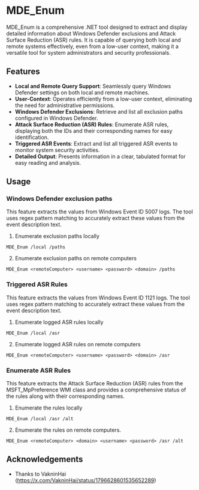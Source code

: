 # MDE_Enum

MDE_Enum is a comprehensive .NET tool designed to extract and display detailed information about Windows Defender exclusions and Attack Surface Reduction (ASR) rules. It is capable of querying both local and remote systems effectively, even from a low-user context, making it a versatile tool for system administrators and security professionals.

## Features
* **Local and Remote Query Support**: Seamlessly query Windows Defender settings on both local and remote machines.
* **User-Context**: Operates efficiently from a low-user context, eliminating the need for administrative permissions.
* **Windows Defender Exclusions**: Retrieve and list all exclusion paths configured in Windows Defender.
* **Attack Surface Reduction (ASR) Rules**: Enumerate ASR rules, displaying both the IDs and their corresponding names for easy identification.
* **Triggered ASR Events**: Extract and list all triggered ASR events to monitor system security activities.
* **Detailed Output**: Presents information in a clear, tabulated format for easy reading and analysis.


## Usage 

### Windows Defender exclusion paths
This feature extracts the values from Windows Event ID 5007 logs. The tool uses regex pattern matching to accurately extract these values from the event description text.

1. Enumerate exclusion paths locally 
```
MDE_Enum /local /paths 
```

2. Enumerate exclusion paths on remote computers
```
MDE_Enum <remoteComputer> <username> <password> <domain> /paths 
```

### Triggered ASR Rules 
This feature extracts the values from Windows Event ID 1121 logs. The tool uses regex pattern matching to accurately extract these values from the event description text.

1. Enumerate logged ASR rules locally 
```
MDE_Enum /local /asr 
```

2. Enumerate logged ASR rules on remote computers
```
MDE_Enum <remoteComputer> <username> <password> <domain> /asr 
```
### Enumerate ASR Rules 
This feature extracts the Attack Surface Reduction (ASR) rules from the MSFT_MpPreference WMI class and provides a comprehensive status of the rules along with their corresponding names.

1. Enumerate the rules locally 
```
MDE_Enum /local /asr /alt 
```
2. Enumerate the rules on remote computers. 
```
MDE_Enum <remoteComputer> <domain> <username> <password> /asr /alt 
```
## Acknowledgements 

* Thanks to VakninHai (https://x.com/VakninHai/status/1796628601535652289)
